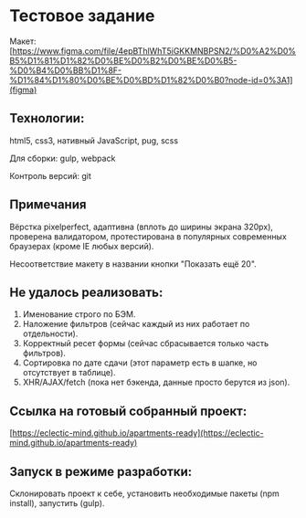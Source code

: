 # Тестовое задание

Макет: [https://www.figma.com/file/4epBThlWhT5iGKKMNBPSN2/%D0%A2%D0%B5%D1%81%D1%82%D0%BE%D0%B2%D0%BE%D0%B5-%D0%B4%D0%BB%D1%8F-%D1%84%D1%80%D0%BE%D0%BD%D1%82%D0%B0?node-id=0%3A1](figma)

## Технологии: 

html5, css3, нативный JavaScript, pug, scss

Для сборки: gulp, webpack

Контроль версий: git

## Примечания

Вёрстка pixelperfect, адаптивна (вплоть до ширины экрана 320px), проверена валидатором, протестирована в популярных современных браузерах (кроме IE любых версий).

Несоответствие макету в названии кнопки "Показать ещё 20".

## Не удалось реализовать:

1. Именование строго по БЭМ.
2. Наложение фильтров (сейчас каждый из них работает по отдельности).
3. Корректный ресет формы (сейчас сбрасывается только часть фильтров).
4. Сортировка по дате сдачи (этот параметр есть в шапке, но отсутствует в таблице).
5. XHR/AJAX/fetch (пока нет бэкенда, данные просто берутся из json).

## Ссылка на готовый собранный проект: 

[https://eclectic-mind.github.io/apartments-ready](https://eclectic-mind.github.io/apartments-ready)

## Запуск в режиме разработки: 

Склонировать проект к себе, установить необходимые пакеты (npm install), запустить (gulp).
